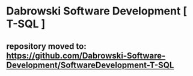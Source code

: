 # Dabrowski Software Development [ T-SQL ]
repository moved to:
<strong>https://github.com/Dabrowski-Software-Development/SoftwareDevelopment-T-SQL</strong>
- 

